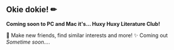 ## Okie dokie! ✏

**Coming soon to PC and Mac it's... Huxy Huxy Literature Club!**

💬 Make new friends, find similar interests and more!
✨ Coming out *Sometime soon...*.
